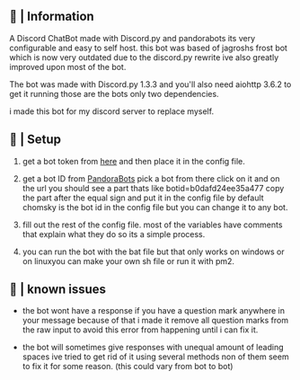 ## 📜 | Information
A Discord ChatBot made with Discord.py and pandorabots its very configurable and easy to self host. this bot was based of jagroshs frost bot which is now very outdated due to the discord.py rewrite ive also greatly improved upon most of the bot.

The bot was made with Discord.py 1.3.3 and you'll also need aiohttp 3.6.2 to get it running those are the bots only two dependencies. 

i made this bot for my discord server to replace myself.

## 🔧 | Setup

1) get a bot token from [here](https://discord.com/developers/applications) and then place it in the config file.

2) get a bot ID from [PandoraBots](https://pandorabots.com/botmaster/en/mostactive) pick a bot from there click on it and on the url you should see a part thats like botid=b0dafd24ee35a477 copy the part after the equal sign and put it in the config file by default chomsky is the bot id in the config file but you can change it to any bot.

3) fill out the rest of the config file. most of the variables have comments that explain what they do so its a simple process.

4) you can run the bot with the bat file but that only works on windows or on linuxyou can make your own sh file or run it with pm2.

## 📌 | known issues

- the bot wont have a response if you have a question mark anywhere in your message because of that i made it remove all question marks from the raw input to avoid this error from happening until i can fix it.
   
- the bot will sometimes give responses with unequal amount of leading spaces ive tried to get rid of it using several methods non of them seem to fix it for some reason. (this could vary from bot to bot)
